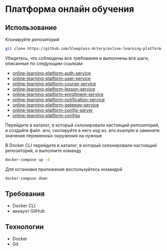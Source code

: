 # Платформа онлайн обучения
## Использование
Клонируйте репозиторий
```bash
git clone https://github.com/Sleepless-Artery/online-learning-platform-infra
```
Убедитесь, что соблюдены все требования и выполнены все шаги, описанные по следующим ссылкам:
- [online-learning-platform-auth-service](https://github.com/Sleepless-Artery/online-learning-platform-auth-service)
- [online-learning-platform-user-service](https://github.com/Sleepless-Artery/online-learning-platform-user-service)
- [online-learning-platform-course-service](https://github.com/Sleepless-Artery/online-learning-platform-course-service)
- [online-learning-platform-lesson-service](https://github.com/Sleepless-Artery/online-learning-platform-lesson-service)
- [online-learning-platform-enrollment-service](https://github.com/Sleepless-Artery/online-learning-platform-enrollment-service)
- [online-learning-platform-notification-service](https://github.com/Sleepless-Artery/online-learning-platform-notification-service)
- [online-learning-platform-gateway-service](https://github.com/Sleepless-Artery/online-learning-platform-gateway-service)
- [online-learning-platform-config-server](https://github.com/Sleepless-Artery/online-learning-platform-config-server)
- [online-learning-platform-configs](https://github.com/Sleepless-Artery/online-learning-platform-configs)

Перейдите в каталог, в который склонировали настоящий репозиторий, и создайте файл .env, скопируйте в него код из .env.example и замените значения переменных окружения на нужные

В Docker CLI перейдите в каталог, в который склонировали настоящий репозиторий, и выполните команду
```bash
docker-compose up -d
```
Для остановки приложения воспользуйтесь командой
```bash
docker-compose down
```
## Требования
- Docker CLI
- аккаунт GitHub
## Технологии
- Docker
- Git
